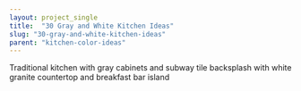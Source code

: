 ```yaml
---
layout: project_single
title:  "30 Gray and White Kitchen Ideas"
slug: "30-gray-and-white-kitchen-ideas"
parent: "kitchen-color-ideas"
---
```

Traditional kitchen with gray cabinets and subway tile backsplash with white granite countertop and breakfast bar island